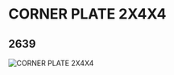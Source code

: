 # CORNER PLATE 2X4X4
## 2639
![CORNER PLATE 2X4X4](https://lc-www-live-s.legocdn.com/media/bricks/5/2/4213548.jpg)